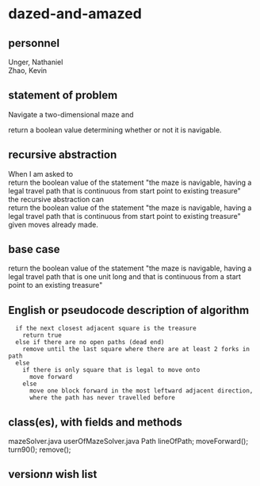 # dazed-and-amazed

## personnel
  Unger, Nathaniel<br>
  Zhao, Kevin
  
## statement of problem
  Navigate a two-dimensional maze and
  
  return a boolean value determining whether or not it is navigable.

## recursive abstraction
  When I am asked to
    <br>return the boolean value of the statement "the maze is navigable, having a legal travel path that is continuous from start point to existing treasure"
    <br>the recursive abstraction can
    <br>return the boolean value of the statement "the maze is navigable, having a legal travel path that is continuous from start point to existing treasure" given moves already made.
  
## base case
  return the boolean value of the statement "the maze is navigable, having a legal travel path that is one unit long and that is continuous from a start point to an existing treasure"
  
## English or pseudocode description of algorithm
```
  if the next closest adjacent square is the treasure
    return true
  else if there are no open paths (dead end)
    remove until the last square where there are at least 2 forks in path
  else 
    if there is only square that is legal to move onto
      move forward
    else 
      move one block forward in the most leftward adjacent direction,
      where the path has never travelled before
```
    
## class(es), with fields and methods
  mazeSolver.java
  userOfMazeSolver.java
  Path lineOfPath;
  moveForward();
  turn90();
  remove();

## version*n* wish list
